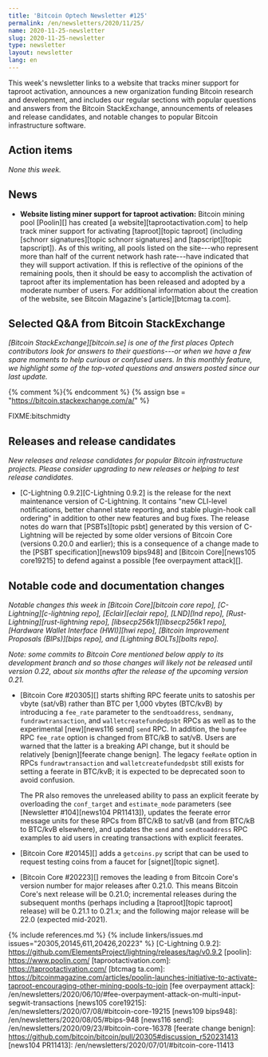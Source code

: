 ```yaml
---
title: 'Bitcoin Optech Newsletter #125'
permalink: /en/newsletters/2020/11/25/
name: 2020-11-25-newsletter
slug: 2020-11-25-newsletter
type: newsletter
layout: newsletter
lang: en
---
```

This week's newsletter links to a website that tracks miner support for
taproot activation, announces a new organization funding Bitcoin
research and development, and includes our regular sections with popular
questions and answers from the Bitcoin StackExchange, announcements of
releases and release candidates, and notable changes to popular Bitcoin
infrastructure software.

## Action items

*None this week.*

## News

- **Website listing miner support for taproot activation:** Bitcoin
  mining pool [Poolin][] has created [a website][taprootactivation.com]
  to help track miner support for activating
  [taproot][topic taproot] (including [schnorr signatures][topic schnorr
  signatures] and [tapscript][topic tapscript]).  As of this writing,
  all pools listed on the site---who represent more than half of the
  current network hash rate---have indicated that they will support
  activation.  If this is reflective of the opinions of the remaining
  pools, then it should be easy to accomplish the activation of taproot
  after its implementation has been released and adopted by a moderate
  number of users.  For additional information about the creation of the
  website, see Bitcoin Magazine's [article][btcmag ta.com].

## Selected Q&A from Bitcoin StackExchange

*[Bitcoin StackExchange][bitcoin.se] is one of the first places Optech
contributors look for answers to their questions---or when we have a
few spare moments to help curious or confused users.  In
this monthly feature, we highlight some of the top-voted questions and
answers posted since our last update.*

{% comment %}<!-- https://bitcoin.stackexchange.com/search?tab=votes&q=created%3a1m..%20is%3aanswer -->{% endcomment %}
{% assign bse = "https://bitcoin.stackexchange.com/a/" %}

FIXME:bitschmidty

## Releases and release candidates

*New releases and release candidates for popular Bitcoin infrastructure
projects.  Please consider upgrading to new releases or helping to test
release candidates.*

- [C-Lightning 0.9.2][C-Lightning 0.9.2] is the release for
  the next maintenance version of C-Lightning.  It contains "new CLI-level
  notifications, better channel state reporting, and stable plugin-hook
  call ordering" in addition to other new features and bug fixes.  The
  release notes do warn that [PSBTs][topic psbt] generated by this
  version of C-Lightning will be rejected by some older versions of
  Bitcoin Core (versions 0.20.0 and earlier); this is a consequence of a
  change made to the [PSBT specification][news109 bips948] and [Bitcoin
  Core][news105 core19215] to defend against a possible [fee overpayment
  attack][].

## Notable code and documentation changes

*Notable changes this week in [Bitcoin Core][bitcoin core repo],
[C-Lightning][c-lightning repo], [Eclair][eclair repo], [LND][lnd repo],
[Rust-Lightning][rust-lightning repo], [libsecp256k1][libsecp256k1 repo],
[Hardware Wallet Interface (HWI)][hwi repo], [Bitcoin Improvement Proposals
(BIPs)][bips repo], and [Lightning BOLTs][bolts repo].*

*Note: some commits to Bitcoin Core mentioned below apply to its
development branch and so those changes will likely not be released
until version 0.22, about six months after the release of the upcoming
version 0.21.*

- [Bitcoin Core #20305][] starts shifting RPC feerate units to satoshis
  per vbyte (sat/vB) rather than BTC per 1,000 vbytes (BTC/kvB) by introducing a
  `fee_rate` parameter to the `sendtoaddress`,
  `sendmany`, `fundrawtransaction`, and `walletcreatefundedpsbt` RPCs as well as
  to the experimental [new][news116 send] `send` RPC. In addition, the `bumpfee` RPC `fee_rate`
  option is changed from BTC/kB to sat/vB. Users are warned that the latter is a
  breaking API change, but it should be relatively [benign][feerate change
  benign]. The legacy `feeRate` option in RPCs `fundrawtransaction` and
  `walletcreatefundedpsbt` still exists for setting a feerate in BTC/kvB; it is
  expected to be deprecated soon to avoid confusion.

  The PR also removes the
  unreleased ability to pass an explicit feerate by overloading the
  `conf_target` and `estimate_mode` parameters (see [Newsletter #104][news104
  PR11413]),
  updates the feerate error message units for these RPCs from
  BTC/kB to sat/vB (and from BTC/kB to BTC/kvB elsewhere), and updates the `send`
  and `sendtoaddress` RPC examples to aid users in creating transactions with
  explicit feerates.

- [Bitcoin Core #20145][] adds a `getcoins.py` script that can be used
  to request testing coins from a faucet for [signet][topic signet].

- [Bitcoin Core #20223][] removes the leading `0` from Bitcoin Core's
  version number for major releases after 0.21.0.  This means Bitcoin
  Core's next release will be 0.21.0; incremental releases during the
  subsequent months (perhaps including a [taproot][topic taproot]
  release) will be 0.21.1 to 0.21.x; and the following major release
  will be 22.0 (expected mid-2021).

{% include references.md %}
{% include linkers/issues.md issues="20305,20145,611,20426,20223" %}
[C-Lightning 0.9.2]: https://github.com/ElementsProject/lightning/releases/tag/v0.9.2
[poolin]: https://www.poolin.com/
[taprootactivation.com]: https://taprootactivation.com/
[btcmag ta.com]: https://bitcoinmagazine.com/articles/poolin-launches-initiative-to-activate-taproot-encouraging-other-mining-pools-to-join
[fee overpayment attack]: /en/newsletters/2020/06/10/#fee-overpayment-attack-on-multi-input-segwit-transactions
[news105 core19215]: /en/newsletters/2020/07/08/#bitcoin-core-19215
[news109 bips948]: /en/newsletters/2020/08/05/#bips-948
[news116 send]: /en/newsletters/2020/09/23/#bitcoin-core-16378
[feerate change benign]: https://github.com/bitcoin/bitcoin/pull/20305#discussion_r520231413
[news104 PR11413]: /en/newsletters/2020/07/01/#bitcoin-core-11413
